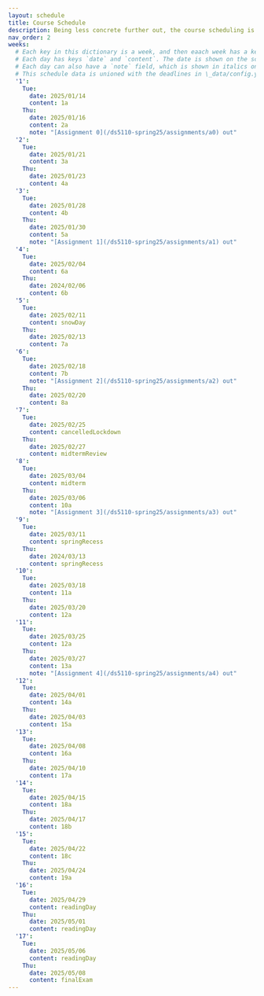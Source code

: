 ```yaml
---
layout: schedule
title: Course Schedule 
description: Being less concrete further out, the course scheduling is tentative and subject to changes.
nav_order: 2
weeks:
  # Each key in this dictionary is a week, and then eaach week has a key in [Mon, Tue, Wed, Thu, Fri].
  # Each day has keys `date` and `content`. The date is shown on the schedule, and `content` is a key into the yml file in \_data/modules.yml. `content` may be an array.
  # Each day can also have a `note` field, which is shown in italics on the calendar.
  # This schedule data is unioned with the deadlines in \_data/config.yml
  '1':
    Tue:
      date: 2025/01/14
      content: 1a
    Thu:
      date: 2025/01/16
      content: 2a
      note: "[Assignment 0](/ds5110-spring25/assignments/a0) out"
  '2':
    Tue:
      date: 2025/01/21
      content: 3a
    Thu:
      date: 2025/01/23
      content: 4a
  '3':
    Tue:
      date: 2025/01/28
      content: 4b
    Thu:
      date: 2025/01/30
      content: 5a
      note: "[Assignment 1](/ds5110-spring25/assignments/a1) out"
  '4':
    Tue:
      date: 2025/02/04
      content: 6a
    Thu:
      date: 2024/02/06
      content: 6b
  '5':
    Tue:
      date: 2025/02/11
      content: snowDay
    Thu:
      date: 2025/02/13
      content: 7a
  '6':
    Tue:
      date: 2025/02/18
      content: 7b
      note: "[Assignment 2](/ds5110-spring25/assignments/a2) out"
    Thu:
      date: 2025/02/20
      content: 8a
  '7':
    Tue:
      date: 2025/02/25
      content: cancelledLockdown
    Thu:
      date: 2025/02/27
      content: midtermReview
  '8':
    Tue:
      date: 2025/03/04
      content: midterm
    Thu:
      date: 2025/03/06
      content: 10a
      note: "[Assignment 3](/ds5110-spring25/assignments/a3) out"
  '9':
    Tue:
      date: 2025/03/11
      content: springRecess
    Thu:
      date: 2024/03/13
      content: springRecess
  '10':
    Tue:
      date: 2025/03/18
      content: 11a
    Thu:
      date: 2025/03/20
      content: 12a
  '11':
    Tue:
      date: 2025/03/25
      content: 12a
    Thu:
      date: 2025/03/27
      content: 13a
      note: "[Assignment 4](/ds5110-spring25/assignments/a4) out"
  '12':
    Tue:
      date: 2025/04/01
      content: 14a
    Thu:
      date: 2025/04/03
      content: 15a
  '13':
    Tue:
      date: 2025/04/08
      content: 16a
    Thu:
      date: 2025/04/10
      content: 17a
  '14':
    Tue:
      date: 2025/04/15
      content: 18a
    Thu:
      date: 2025/04/17
      content: 18b
  '15':
    Tue:
      date: 2025/04/22
      content: 18c
    Thu:
      date: 2025/04/24
      content: 19a
  '16':
    Tue:
      date: 2025/04/29
      content: readingDay
    Thu:
      date: 2025/05/01
      content: readingDay
  '17':
    Tue:
      date: 2025/05/06
      content: readingDay
    Thu:
      date: 2025/05/08
      content: finalExam
---
```

